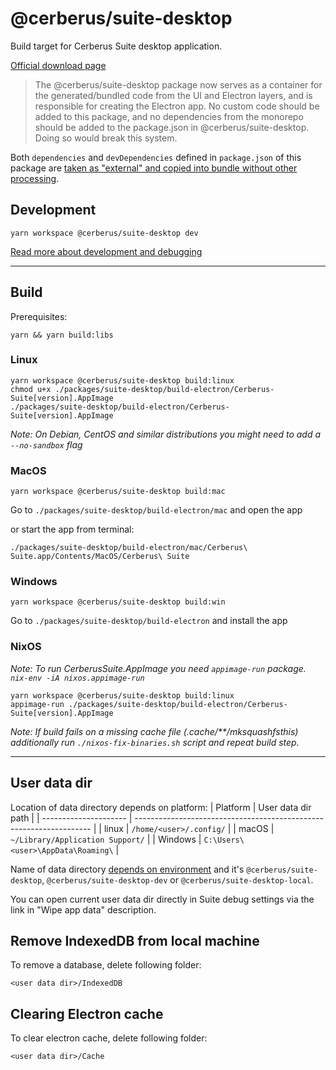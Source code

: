 # @cerberus/suite-desktop

Build target for Cerberus Suite desktop application.

[Official download page](https://suite.cerberus.uraanai.com/)

> The @cerberus/suite-desktop package now serves as a container for the generated/bundled code from the UI and Electron layers, and is responsible for creating the Electron app. No custom code should be added to this package, and no dependencies from the monorepo should be added to the package.json in @cerberus/suite-desktop. Doing so would break this system.

Both `dependencies` and `devDependencies` defined in `package.json` of this package are [taken as "external" and copied into bundle without other processing](../suite-desktop-core/scripts/build.ts/#L70).

## Development

```
yarn workspace @cerberus/suite-desktop dev
```

[Read more about development and debugging](../../docs/packages/suite-desktop.md)

---

## Build

Prerequisites:

```
yarn && yarn build:libs
```

### Linux

```
yarn workspace @cerberus/suite-desktop build:linux
chmod u+x ./packages/suite-desktop/build-electron/Cerberus-Suite[version].AppImage
./packages/suite-desktop/build-electron/Cerberus-Suite[version].AppImage
```

_Note: On Debian, CentOS and similar distributions you might need to add a `--no-sandbox` flag_

### MacOS

```
yarn workspace @cerberus/suite-desktop build:mac
```

Go to `./packages/suite-desktop/build-electron/mac` and open the app

or start the app from terminal:

```
./packages/suite-desktop/build-electron/mac/Cerberus\ Suite.app/Contents/MacOS/Cerberus\ Suite
```

### Windows

```
yarn workspace @cerberus/suite-desktop build:win
```

Go to `./packages/suite-desktop/build-electron` and install the app

### NixOS

_Note: To run CerberusSuite.AppImage you need `appimage-run` package. `nix-env -iA nixos.appimage-run`_

```
yarn workspace @cerberus/suite-desktop build:linux
appimage-run ./packages/suite-desktop/build-electron/Cerberus-Suite[version].AppImage
```

_Note: If build fails on a missing cache file _(.cache/\*\*/mksquashfsthis)_ additionally run `./nixos-fix-binaries.sh` script and repeat build step._

---

## User data dir

Location of data directory depends on platform:
| Platform | User data dir path |
| --------------------- | ------------------------------------------------------------------- |
| linux | `/home/<user>/.config/` |
| macOS | `~/Library/Application Support/` |
| Windows | `C:\Users\<user>\AppData\Roaming\` |

Name of data directory [depends on environment](../../docs/packages/suite-desktop.md/#app-id-and-name-by-environment) and it's `@cerberus/suite-desktop`, `@cerberus/suite-desktop-dev` or `@cerberus/suite-desktop-local`.

You can open current user data dir directly in Suite debug settings via the link in "Wipe app data" description.

## Remove IndexedDB from local machine

To remove a database, delete following folder:

`<user data dir>/IndexedDB`

## Clearing Electron cache

To clear electron cache, delete following folder:

`<user data dir>/Cache`
